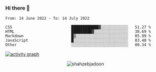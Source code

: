 ### Hi there 👋

<!--START_SECTION:waka-->

```text
From: 14 June 2022 - To: 14 July 2022

CSS                          ████████████▓░░░░░░░░░░░░   51.27 %
HTML                         █████████▓░░░░░░░░░░░░░░░   38.69 %
Markdown                     █▒░░░░░░░░░░░░░░░░░░░░░░░   05.99 %
JavaScript                   █░░░░░░░░░░░░░░░░░░░░░░░░   03.40 %
Other                        ░░░░░░░░░░░░░░░░░░░░░░░░░   00.34 %
```

<!--END_SECTION:waka-->

<!--
For more information regarding WakaTime, go to https://github.com/athul/waka-readme#new-to-wakatime
-->

[![activity graph](https://activity-graph.herokuapp.com/graph?username=shahzeb-jadoon&custom_title=Shahzeb's%20Activity%20Graph&theme=github-light&hide_border=true)](https://github.com/ashutosh00710/github-readme-activity-graph)

<p align="center"> <img src="https://github-readme-stats.vercel.app/api?username=shahzeb-jadoon&show_icons=true&theme=dracula" alt="shahzebjadoon" />

<!--
**shahzeb-jadoon/shahzeb-jadoon** is a ✨ _special_ ✨ repository because its `README.md` (this file) appears on your GitHub profile.

Here are some ideas to get you started:

- 🔭 I’m currently working on ...
- 🌱 I’m currently learning ...
- 👯 I’m looking to collaborate on ...
- 🤔 I’m looking for help with ...
- 💬 Ask me about ...
- 📫 How to reach me: ...
- 😄 Pronouns: ...
- ⚡ Fun fact: ...
-->
